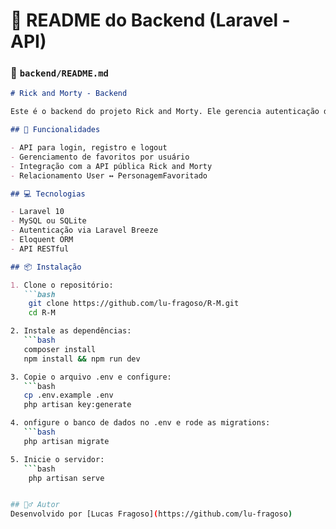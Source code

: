 # 📁 **README do Backend (Laravel - API)**

### 📝 `backend/README.md`
```markdown
# Rick and Morty - Backend

Este é o backend do projeto Rick and Morty. Ele gerencia autenticação de usuários e persistência dos personagens favoritados por cada usuário.

## 🚀 Funcionalidades

- API para login, registro e logout
- Gerenciamento de favoritos por usuário
- Integração com a API pública Rick and Morty
- Relacionamento User ↔ PersonagemFavoritado

## 💻 Tecnologias

- Laravel 10
- MySQL ou SQLite
- Autenticação via Laravel Breeze
- Eloquent ORM
- API RESTful

## 📦 Instalação

1. Clone o repositório:
   ```bash
    git clone https://github.com/lu-fragoso/R-M.git
    cd R-M

2. Instale as dependências:
   ```bash
   composer install
   npm install && npm run dev 

3. Copie o arquivo .env e configure:
   ```bash
   cp .env.example .env
   php artisan key:generate

4. onfigure o banco de dados no .env e rode as migrations:
   ```bash
   php artisan migrate

5. Inicie o servidor:
   ```bash
    php artisan serve


## 🙋‍♂️ Autor
Desenvolvido por [Lucas Fragoso](https://github.com/lu-fragoso)

